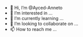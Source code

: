 - 👋 Hi, I’m @Ayced-Anneto
- 👀 I’m interested in ...
- 🌱 I’m currently learning ...
- 💞️ I’m looking to collaborate on ...
- 📫 How to reach me ...

<!---
Ayced-Anneto/Ayced-Anneto is a ✨ special ✨ repository because its `README.md` (this file) appears on your GitHub profile.
You can click the Preview link to take a look at your changes.
--->
